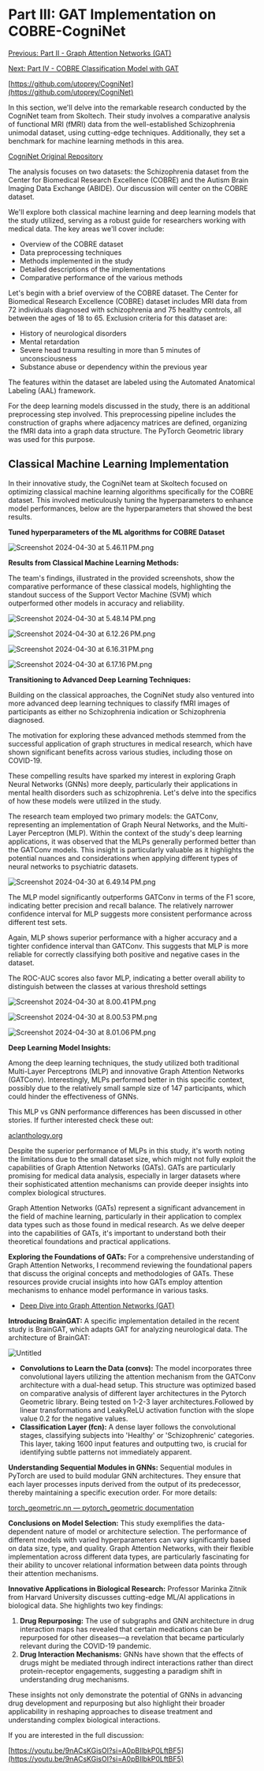 # Part III: GAT Implementation on COBRE-CogniNet

[Previous: Part II - Graph Attention Networks (GAT)](/pages/part-ii-gat.md/)

[Next: Part IV - COBRE Classification Model with GAT](/pages/part-iv-classification-model.md/)


[https://github.com/utoprey/CogniNet](https://github.com/utoprey/CogniNet)

In this section, we'll delve into the remarkable research conducted by the CogniNet team from Skoltech. Their study involves a comparative analysis of functional MRI (fMRI) data from the well-established Schizophrenia unimodal dataset, using cutting-edge techniques. Additionally, they set a benchmark for machine learning methods in this area.

[CogniNet Original Repository](https://github.com/utoprey/CogniNet)

The analysis focuses on two datasets: the Schizophrenia dataset from the Center for Biomedical Research Excellence (COBRE) and the Autism Brain Imaging Data Exchange (ABIDE). Our discussion will center on the COBRE dataset.

We'll explore both classical machine learning and deep learning models that the study utilized, serving as a robust guide for researchers working with medical data. The key areas we'll cover include:

- Overview of the COBRE dataset
- Data preprocessing techniques
- Methods implemented in the study
- Detailed descriptions of the implementations
- Comparative performance of the various methods

Let's begin with a brief overview of the COBRE dataset. The Center for Biomedical Research Excellence (COBRE) dataset includes MRI data from 72 individuals diagnosed with schizophrenia and 75 healthy controls, all between the ages of 18 to 65. Exclusion criteria for this dataset are:

- History of neurological disorders
- Mental retardation
- Severe head trauma resulting in more than 5 minutes of unconsciousness
- Substance abuse or dependency within the previous year

The features within the dataset are labeled using the Automated Anatomical Labeling (AAL) framework.

For the deep learning models discussed in the study, there is an additional preprocessing step involved. This preprocessing pipeline includes the construction of graphs where adjacency matrices are defined, organizing the fMRI data into a graph data structure. The PyTorch Geometric library was used for this purpose.

## Classical Machine Learning Implementation

In their innovative study, the CogniNet team at Skoltech focused on optimizing classical machine learning algorithms specifically for the COBRE dataset. This involved meticulously tuning the hyperparameters to enhance model performances, below are the hyperparameters that showed the best results.

**Tuned hyperparameters of the ML algorithms for COBRE Dataset**

![Screenshot 2024-04-30 at 5.46.11 PM.png](Part-III%20GAT%20Implementation%20on%20COBRE-%20CogniNet%20d4692377292e49b79256bddca71d7455/99f26bee-f6ac-4d47-8663-76f44dca511e.png)

**Results from Classical Machine Learning Methods:**

The team's findings, illustrated in the provided screenshots, show the comparative performance of these classical models, highlighting the standout success of the Support Vector Machine (SVM) which outperformed other models in accuracy and reliability.

![Screenshot 2024-04-30 at 5.48.14 PM.png](Part-III%20GAT%20Implementation%20on%20COBRE-%20CogniNet%20d4692377292e49b79256bddca71d7455/Screenshot_2024-04-30_at_5.48.14_PM.png)

![Screenshot 2024-04-30 at 6.12.26 PM.png](Part-III%20GAT%20Implementation%20on%20COBRE-%20CogniNet%20d4692377292e49b79256bddca71d7455/Screenshot_2024-04-30_at_6.12.26_PM.png)

![Screenshot 2024-04-30 at 6.16.31 PM.png](Part-III%20GAT%20Implementation%20on%20COBRE-%20CogniNet%20d4692377292e49b79256bddca71d7455/c7250db2-987b-49c6-8353-c9d2e4ad6d38.png)

![Screenshot 2024-04-30 at 6.17.16 PM.png](Part-III%20GAT%20Implementation%20on%20COBRE-%20CogniNet%20d4692377292e49b79256bddca71d7455/Screenshot_2024-04-30_at_6.17.16_PM.png)

**Transitioning to Advanced Deep Learning Techniques:**

Building on the classical approaches, the CogniNet study also ventured into more advanced deep learning techniques to classify fMRI images of participants as either no Schizophrenia indication or Schizophrenia diagnosed.

The motivation for exploring these advanced methods stemmed from the successful application of graph structures in medical research, which have shown significant benefits across various studies, including those on COVID-19.

These compelling results have sparked my interest in exploring Graph Neural Networks (GNNs) more deeply, particularly their applications in mental health disorders such as schizophrenia. Let's delve into the specifics of how these models were utilized in the study.

The research team employed two primary models: the GATConv, representing an implementation of Graph Neural Networks, and the Multi-Layer Perceptron (MLP). Within the context of the study's deep learning applications, it was observed that the MLPs generally performed better than the GATConv models. This insight is particularly valuable as it highlights the potential nuances and considerations when applying different types of neural networks to psychiatric datasets.

![Screenshot 2024-04-30 at 6.49.14 PM.png](Part-III%20GAT%20Implementation%20on%20COBRE-%20CogniNet%20d4692377292e49b79256bddca71d7455/Screenshot_2024-04-30_at_6.49.14_PM.png)

The MLP model significantly outperforms GATConv in terms of the F1 score, indicating better precision and recall balance. The relatively narrower confidence interval for MLP suggests more consistent performance across different test sets.

Again, MLP shows superior performance with a higher accuracy and a tighter confidence interval than GATConv. This suggests that MLP is more reliable for correctly classifying both positive and negative cases in the dataset.

The ROC-AUC scores also favor MLP, indicating a better overall ability to distinguish between the classes at various threshold settings

![Screenshot 2024-04-30 at 8.00.41 PM.png](Part-III%20GAT%20Implementation%20on%20COBRE-%20CogniNet%20d4692377292e49b79256bddca71d7455/Screenshot_2024-04-30_at_8.00.41_PM.png)

![Screenshot 2024-04-30 at 8.00.53 PM.png](Part-III%20GAT%20Implementation%20on%20COBRE-%20CogniNet%20d4692377292e49b79256bddca71d7455/Screenshot_2024-04-30_at_8.00.53_PM.png)

![Screenshot 2024-04-30 at 8.01.06 PM.png](Part-III%20GAT%20Implementation%20on%20COBRE-%20CogniNet%20d4692377292e49b79256bddca71d7455/Screenshot_2024-04-30_at_8.01.06_PM.png)

**Deep Learning Model Insights:**

Among the deep learning techniques, the study utilized both traditional Multi-Layer Perceptrons (MLP) and innovative Graph Attention Networks (GATConv). Interestingly, MLPs performed better in this specific context, possibly due to the relatively small sample size of 147 participants, which could hinder the effectiveness of GNNs.

This MLP vs GNN performance differences has been discussed in other stories. If further interested check these out:

[](https://www.sciencedirect.com/science/article/pii/S0893608023006020)

[aclanthology.org](https://aclanthology.org/2023.acl-long.597.pdf)

Despite the superior performance of MLPs in this study, it's worth noting the limitations due to the small dataset size, which might not fully exploit the capabilities of Graph Attention Networks (GATs). GATs are particularly promising for medical data analysis, especially in larger datasets where their sophisticated attention mechanisms can provide deeper insights into complex biological structures.

Graph Attention Networks (GATs) represent a significant advancement in the field of machine learning, particularly in their application to complex data types such as those found in medical research. As we delve deeper into the capabilities of GATs, it's important to understand both their theoretical foundations and practical applications.

**Exploring the Foundations of GATs:**
For a comprehensive understanding of Graph Attention Networks, I recommend reviewing the foundational papers that discuss the original concepts and methodologies of GATs. These resources provide crucial insights into how GATs employ attention mechanisms to enhance model performance in various tasks.

- [Deep Dive into Graph Attention Networks (GAT)](https://www.notion.so/Part-II-Graph-Attention-Networks-GAT-303766cead4c4b74a4e3d3f70f591f5b?pvs=21)

**Introducing BrainGAT:**
A specific implementation detailed in the recent study is BrainGAT, which adapts GAT for analyzing neurological data. The architecture of BrainGAT:

![Untitled](Part-III%20GAT%20Implementation%20on%20COBRE-%20CogniNet%20d4692377292e49b79256bddca71d7455/Untitled.png)

- **Convolutions to Learn the Data (convs):** The model incorporates three convolutional layers utilizing the attention mechanism from the GATConv architecture with a dual-head setup. This structure was optimized based on comparative analysis of different layer architectures in the Pytorch Geometric library. Being tested on 1-2-3 layer architectures.Followed by linear transformations and LeakyReLU activation function with the slope value 0.2 for the negative values.
- **Classification Layer (fcn):** A dense layer follows the convolutional stages, classifying subjects into 'Healthy' or 'Schizophrenic' categories. This layer, taking 1600 input features and outputting two, is crucial for identifying subtle patterns not immediately apparent.

**Understanding Sequential Modules in GNNs:**
Sequential modules in PyTorch are used to build modular GNN architectures. They ensure that each layer processes inputs derived from the output of its predecessor, thereby maintaining a specific execution order. For more details:

[torch_geometric.nn — pytorch_geometric documentation](https://pytorch-geometric.readthedocs.io/en/latest/modules/nn.html)

**Conclusions on Model Selection:**
This study exemplifies the data-dependent nature of model or architecture selection. The performance of different models with varied hyperparameters can vary significantly based on data size, type, and quality. Graph Attention Networks, with their flexible implementation across different data types, are particularly fascinating for their ability to uncover relational information between data points through their attention mechanisms.

**Innovative Applications in Biological Research:**
Professor Marinka Zitnik from Harvard University discusses cutting-edge ML/AI applications in biological data. She highlights two key findings:

1. **Drug Repurposing:** The use of subgraphs and GNN architecture in drug interaction maps has revealed that certain medications can be repurposed for other diseases—a revelation that became particularly relevant during the COVID-19 pandemic.
2. **Drug Interaction Mechanisms:** GNNs have shown that the effects of drugs might be mediated through indirect interactions rather than direct protein-receptor engagements, suggesting a paradigm shift in understanding drug mechanisms.

These insights not only demonstrate the potential of GNNs in advancing drug development and repurposing but also highlight their broader applicability in reshaping approaches to disease treatment and understanding complex biological interactions.

If you are interested in the full discussion:

[https://youtu.be/9nACsKGisOI?si=A0pBIlbkP0LftBF5](https://youtu.be/9nACsKGisOI?si=A0pBIlbkP0LftBF5)
